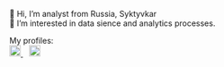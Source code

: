 <div id="header" align="left">

   👋 Hi, I’m analyst from Russia, Syktyvkar
   </br>
   👀 I’m interested in data sience and analytics processes.

</div>
   My profiles:
<div id="SM" align="left">

   <a href="https://vk.com/id1902139" class="logo"> 
   <img src='https://vsekortiki.ru/img/vk.png', height="20", alt = "VK", text-decoration=none>
   </a>
   &ensp;
   <a href="https://t.me/AntonZaboev" class="logo"> 
   <img src='https://static.tildacdn.com/tild3861-3935-4838-a565-376334646464/telegram-logo_1.png', height="20", alt = "Telegram">
   </a>

</div>
